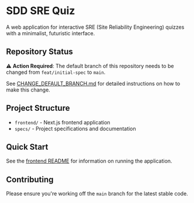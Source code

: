 # SDD SRE Quiz

A web application for interactive SRE (Site Reliability Engineering) quizzes with a minimalist, futuristic interface.

## Repository Status

⚠️ **Action Required**: The default branch of this repository needs to be changed from `feat/initial-spec` to `main`.

See [CHANGE_DEFAULT_BRANCH.md](./CHANGE_DEFAULT_BRANCH.md) for detailed instructions on how to make this change.

## Project Structure

- `frontend/` - Next.js frontend application
- `specs/` - Project specifications and documentation

## Quick Start

See the [frontend README](./frontend/README.md) for information on running the application.

## Contributing

Please ensure you're working off the `main` branch for the latest stable code.
